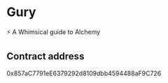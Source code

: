 # Gury
:zap: A Whimsical guide to Alchemy

## Contract address
0x857aC7791eE6379292d8109dbb4594488aF9C726
